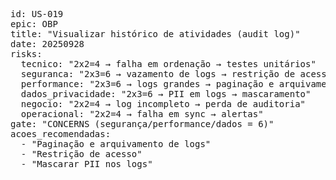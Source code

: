 <pre>
id: US-019
epic: OBP
title: "Visualizar histórico de atividades (audit log)"
date: 20250928
risks:
  tecnico: "2x2=4 → falha em ordenação → testes unitários"
  seguranca: "2x3=6 → vazamento de logs → restrição de acesso"
  performance: "2x3=6 → logs grandes → paginação e arquivamento"
  dados_privacidade: "2x3=6 → PII em logs → mascaramento"
  negocio: "2x2=4 → log incompleto → perda de auditoria"
  operacional: "2x2=4 → falha em sync → alertas"
gate: "CONCERNS (segurança/performance/dados = 6)"
acoes_recomendadas:
  - "Paginação e arquivamento de logs"
  - "Restrição de acesso"
  - "Mascarar PII nos logs"
</pre>

